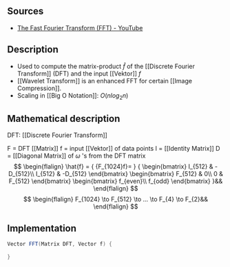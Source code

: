 
Sources
---
- [The Fast Fourier Transform (FFT) - YouTube](https://www.youtube.com/watch?v=E8HeD-MUrjY&list=PLMrJAkhIeNNT_Xh3Oy0Y4LTj0Oxo8GqsC&index=17)


Description
---
- Used to compute the matrix-product $\hat{f}$ of the [[Discrete Fourier Transform]] (DFT) and the input [[Vektor]] $f$ 
- [[Wavelet Transform]] is an enhanced FFT for certain [[Image Compression]].
- Scaling in [[Big O Notation]]: $O(n log_2n)$


Mathematical description
---
DFT: [[Discrete Fourier Transform]]

F = DFT [[Matrix]]
f = input [[Vektor]] of data points
I = [[Identity Matrix]]
D = [[Diagonal Matrix]] of $\omega$ 's from the DFT matrix
$$
\begin{flalign}
\hat{f} = {
	{F_{1024}f}=
} 
{
	\begin{bmatrix}
	I_{512} & -D_{512}\\
	I_{512} & -D_{512}
	\end{bmatrix}
	\begin{bmatrix}
	F_{512} & 0\\
	0 & F_{512}
	\end{bmatrix}
	\begin{bmatrix}
	f_{even}\\
	f_{odd}
	\end{bmatrix}
}&&
\end{flalign}
$$
$$
\begin{flalign}
F_{1024} \to F_{512} \to ... \to F_{4} \to F_{2}&&
\end{flalign}
$$


Implementation
---
```csharp
Vector FFT(Matrix DFT, Vector f) {
	
}
```